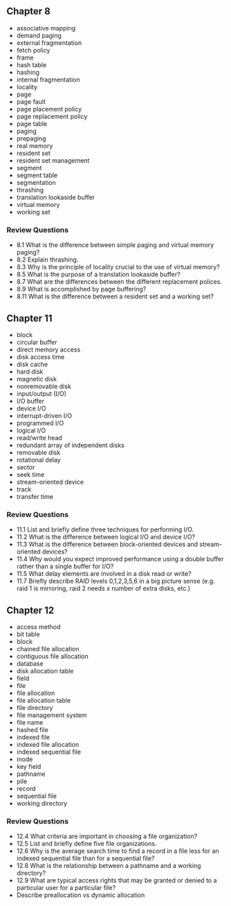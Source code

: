 ## Chapter 8

- associative mapping
- demand paging
- external fragmentation
- fetch policy
- frame
- hash table
- hashing
- internal fragmentation
- locality
- page
- page fault
- page placement policy
- page replacement policy
- page table
- paging
- prepaging
- real memory
- resident set
- resident set management
- segment
- segment table
- segmentation
- thrashing
- translation lookaside buffer
- virtual memory
- working set

### Review Questions

- 8.1 What is the difference between simple paging and virtual memory paging?
- 8.2 Explain thrashing.
- 8.3 Why is the principle of locality crucial to the use of virtual memory?
- 8.5 What is the purpose of a translation lookaside buffer?
- 8.7 What are the differences between the different replacement polices.
- 8.9 What is accomplished by page buffering?
- 8.11 What is the difference between a resident set and a working set?

## Chapter 11

- block
- circular buffer
- direct memory access
- disk access time
- disk cache
- hard disk
- magnetic disk
- nonremovable disk
- input/output (I/O)
- I/O buffer
- device I/O
- interrupt-driven I/O
- programmed I/O
- logical I/O
- read/write head
- redundant array of independent disks
- removable disk
- rotational delay
- sector
- seek time
- stream-oriented device
- track
- transfer time

### Review Questions
- 11.1 List and briefly define three techniques for performing I/O.
- 11.2 What is the difference between logical I/O and device I/O?
- 11.3 What is the difference between block-oriented devices and stream-oriented devices?
- 11.4 Why would you expect improved performance using a double buffer rather than a single buffer for I/O?
- 11.5 What delay elements are involved in a disk read or write?
- 11.7 Briefly describe RAID levels 0,1,2,3,5,6 in a big picture sense (e.g. raid 1 is mirroring, raid 2 needs x number of extra disks, etc.)

## Chapter 12
- access method
- bit table
- block
- chained file allocation
- contiguous file allocation
- database
- disk allocation table
- field
- file
- file allocation
- file allocation table
- file directory
- file management system
- file name
- hashed file
- indexed file
- indexed file allocation
- indexed sequential file
- inode
- key field
- pathname
- pile
- record
- sequential file
- working directory

### Review Questions
- 12.4 What criteria are important in choosing a file organization?
- 12.5 List and briefly define five file organizations.
- 12.6 Why is the average search time to find a record in a file less for an indexed sequential file than for a sequential file?
- 12.8 What is the relationship between a pathname and a working directory?
- 12.9 What are typical access rights that may be granted or denied to a particular user for a particular file?
- Describe preallocation vs dynamic allocation
